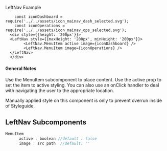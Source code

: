 LeftNav Example
        
        const iconDashboard = require('../../assets/icon_mainav_dash_selected.svg');
        const iconOperations = require('../../assets/icon_mainav_ops_selected.svg');
      <div style={{height: '200px'}}>
      <LeftNav style={{maxHeight: '200px', minHeight: '200px'}}>                
            <LeftNav.MenuItem active image={iconDashboard} />      
            <LeftNav.MenuItem image={iconOperations} />
      </LeftNav>
      </div>

#### General Notes ####

Use the MenuItem subcomponent to place content.  Use the active prop to set the
item to active styling.  You can also use an onClick handler to deal with
navigating the user to the appropriate location.

Manually applied style on this component is only to prevent overrun inside of Styleguide.

## LeftNav Subcomponents ##

```javascript
MenuItem
      active : boolean //default : false
      image : src path  //default: ''
